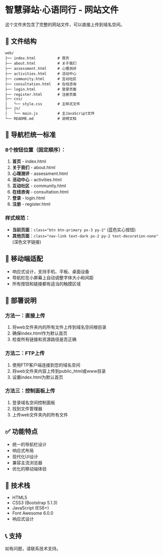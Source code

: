 # 智慧驿站·心语同行 - 网站文件

这个文件夹包含了完整的网站文件，可以直接上传到域名空间。

## 📁 文件结构
```
web/
├── index.html          # 首页
├── about.html          # 关于我们
├── assessment.html     # 心理测评
├── activities.html     # 活动中心
├── community.html      # 互动社区
├── consultation.html   # 在线咨询
├── login.html          # 登录页面
├── register.html       # 注册页面
├── css/
│   └── style.css       # 主样式文件
├── js/
│   └── main.js         # 主JavaScript文件
└── README.md           # 说明文档
```

## 🎯 导航栏统一标准

### 8个按钮位置（固定顺序）：
1. **首页** - index.html
2. **关于我们** - about.html
3. **心理测评** - assessment.html
4. **活动中心** - activities.html
5. **互动社区** - community.html
6. **在线咨询** - consultation.html
7. **登录** - login.html
8. **注册** - register.html

### 样式规范：
- **当前页面**：`class="btn btn-primary px-3 py-2"` (蓝色实心按钮)
- **其他页面**：`class="nav-link text-dark px-2 py-2 text-decoration-none"` (深色文字链接)

## 📱 移动端适配
- 响应式设计，支持手机、平板、桌面设备
- 导航栏在小屏幕上自动调整字体大小和间距
- 所有按钮和链接都有适当的触摸区域

## 🚀 部署说明

### 方法一：直接上传
1. 将web文件夹内的所有文件上传到域名空间根目录
2. 确保index.html作为默认首页
3. 检查所有链接和资源路径是否正确

### 方法二：FTP上传
1. 使用FTP客户端连接到您的域名空间
2. 将web文件夹内容上传到public_html或www目录
3. 设置index.html为默认首页

### 方法三：控制面板上传
1. 登录域名空间控制面板
2. 找到文件管理器
3. 上传web文件夹内的所有文件

## ✅ 功能特点
- 统一的导航栏设计
- 响应式布局
- 现代化UI设计
- 兼容主流浏览器
- 优化的移动端体验

## 🔧 技术栈
- HTML5
- CSS3 (Bootstrap 5.1.3)
- JavaScript (ES6+)
- Font Awesome 6.0.0
- 响应式设计

## 📞 支持
如有问题，请联系技术支持。
